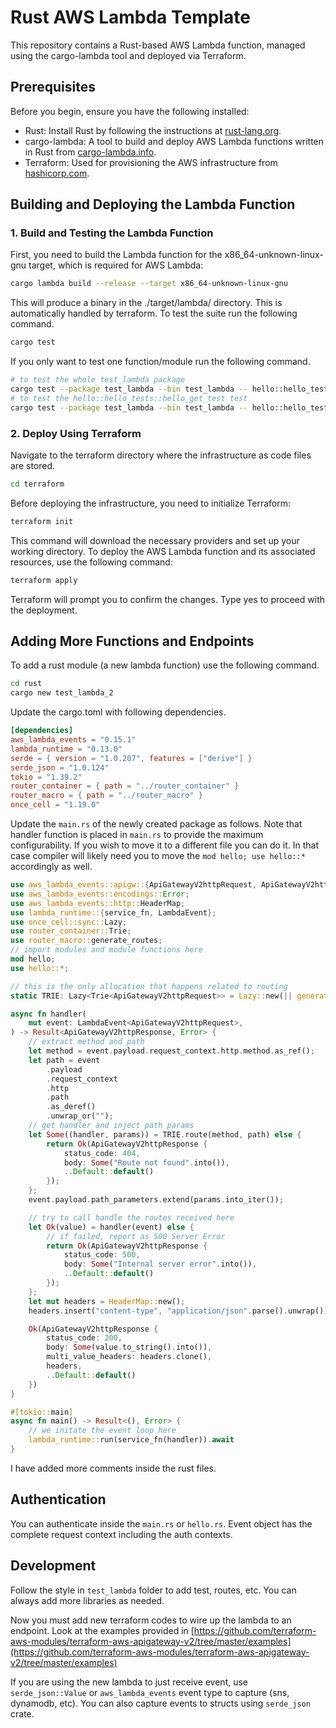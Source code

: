 # Rust AWS Lambda Template

This repository contains a Rust-based AWS Lambda function, managed using the cargo-lambda tool and deployed via Terraform.

## Prerequisites

Before you begin, ensure you have the following installed:

- Rust: Install Rust by following the instructions at [rust-lang.org](https://www.rust-lang.org/tools/install).
- cargo-lambda: A tool to build and deploy AWS Lambda functions written in Rust from [cargo-lambda.info](https://www.cargo-lambda.info/guide/getting-started.html).
- Terraform: Used for provisioning the AWS infrastructure from [hashicorp.com](https://developer.hashicorp.com/terraform/install).

## Building and Deploying the Lambda Function

### 1. Build and Testing the Lambda Function

First, you need to build the Lambda function for the x86_64-unknown-linux-gnu target, which is required for AWS Lambda:

```bash
cargo lambda build --release --target x86_64-unknown-linux-gnu
```

This will produce a binary in the ./target/lambda/<function-name> directory. This is automatically handled by terraform. To test the suite run the following command.

```bash
cargo test
```

If you only want to test one function/module run the following command.

```bash
# to test the whole test_lambda package
cargo test --package test_lambda --bin test_lambda -- hello::hello_tests --show-output
# to test the hello::hello_tests::hello_get_test test
cargo test --package test_lambda --bin test_lambda -- hello::hello_tests::hello_get_test --exact --show-output
```

### 2. Deploy Using Terraform

Navigate to the terraform directory where the infrastructure as code files are stored.

```bash
cd terraform
```

Before deploying the infrastructure, you need to initialize Terraform:

```bash
terraform init
```

This command will download the necessary providers and set up your working directory. To deploy the AWS Lambda function and its associated resources, use the following command:

```bash
terraform apply
```

Terraform will prompt you to confirm the changes. Type yes to proceed with the deployment.

## Adding More Functions and Endpoints

To add a rust module (a new lambda function) use the following command.

```bash
cd rust
cargo new test_lambda_2
```

Update the cargo.toml with following dependencies.

```toml
[dependencies]
aws_lambda_events = "0.15.1"
lambda_runtime = "0.13.0"
serde = { version = "1.0.207", features = ["derive"] }
serde_json = "1.0.124"
tokio = "1.39.2"
router_container = { path = "../router_container" }
router_macro = { path = "../router_macro" }
once_cell = "1.19.0"
```

Update the `main.rs` of the newly created package as follows. Note that handler function is placed in `main.rs` to provide the maximum configurability. If you wish to move it to a different file you can do it. In that case compiler will likely need you to move the `mod hello; use hello::*` accordingly as well.

```rust
use aws_lambda_events::apigw::{ApiGatewayV2httpRequest, ApiGatewayV2httpResponse};
use aws_lambda_events::encodings::Error;
use aws_lambda_events::http::HeaderMap;
use lambda_runtime::{service_fn, LambdaEvent};
use once_cell::sync::Lazy;
use router_container::Trie;
use router_macro::generate_routes;
// import modules and module functions here
mod hello;
use hello::*;

// this is the only allocation that happens related to routing
static TRIE: Lazy<Trie<ApiGatewayV2httpRequest>> = Lazy::new(|| generate_routes!());

async fn handler(
    mut event: LambdaEvent<ApiGatewayV2httpRequest>,
) -> Result<ApiGatewayV2httpResponse, Error> {
    // extract method and path
    let method = event.payload.request_context.http.method.as_ref();
    let path = event
        .payload
        .request_context
        .http
        .path
        .as_deref()
        .unwrap_or("");
    // get handler and inject path params
    let Some((handler, params)) = TRIE.route(method, path) else {
        return Ok(ApiGatewayV2httpResponse {
            status_code: 404,
            body: Some("Route not found".into()),
            ..Default::default()
        });
    };
    event.payload.path_parameters.extend(params.into_iter());

    // try to call handle the routes received here
    let Ok(value) = handler(event) else {
        // if failed, report as 500 Server Error
        return Ok(ApiGatewayV2httpResponse {
            status_code: 500,
            body: Some("Internal server error".into()),
            ..Default::default()
        });
    };
    let mut headers = HeaderMap::new();
    headers.insert("content-type", "application/json".parse().unwrap());

    Ok(ApiGatewayV2httpResponse {
        status_code: 200,
        body: Some(value.to_string().into()),
        multi_value_headers: headers.clone(),
        headers,
        ..Default::default()
    })
}

#[tokio::main]
async fn main() -> Result<(), Error> {
    // we initate the event loop here
    lambda_runtime::run(service_fn(handler)).await
}
```

I have added more comments inside the rust files.

## Authentication

You can authenticate inside the `main.rs` or `hello.rs`. Event object has the complete request context including the auth contexts.

## Development

Follow the style in `test_lambda` folder to add test, routes, etc. You can always add more libraries as needed.

Now you must add new terraform codes to wire up the lambda to an endpoint. Look at the examples provided in [https://github.com/terraform-aws-modules/terraform-aws-apigateway-v2/tree/master/examples](https://github.com/terraform-aws-modules/terraform-aws-apigateway-v2/tree/master/examples)

If you are using the new lambda to just receive event, use `serde_json::Value` or `aws_lambda_events` event type to capture (sns, dynamodb, etc). You can also capture events to structs using `serde_json` crate.
